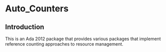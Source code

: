 # Auto_Counters

## Introduction

This is an Ada 2012 package that provides various packages that implement
reference counting approaches to resource management.
